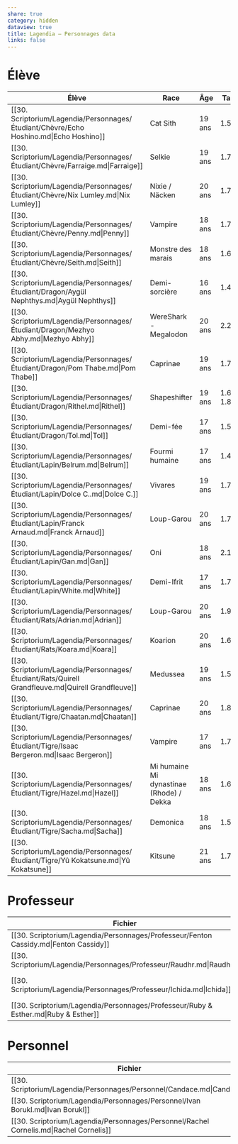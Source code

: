 ```yaml
---
share: true
category: hidden
dataview: true
title: Lagendia — Personnages data
links: false
---
```


# Élève

| Élève                                                                                              | Race                                     | Âge    | Taille     | Anniversaire | Joueur         |
| -------------------------------------------------------------------------------------------------- | ---------------------------------------- | ------ | ---------- | ------------ | -------------- |
| [[30. Scriptorium/Lagendia/Personnages/Étudiant/Chèvre/Echo Hoshino.md\|Echo Hoshino]]             | Cat Sith                                 | 19 ans | 1.57m      | 30/10        | MissLaoni      |
| [[30. Scriptorium/Lagendia/Personnages/Étudiant/Chèvre/Farraige.md\|Farraige]]                     | Selkie                                   | 19 ans | 1.7m       | \-           | Medhas         |
| [[30. Scriptorium/Lagendia/Personnages/Étudiant/Chèvre/Nix Lumley.md\|Nix Lumley]]                 | Nixie / Näcken                           | 20 ans | 1.7m       | \-           | Taeien         |
| [[30. Scriptorium/Lagendia/Personnages/Étudiant/Chèvre/Penny.md\|Penny]]                           | Vampire                                  | 18 ans | 1.72m      | 15/04        | Hadess         |
| [[30. Scriptorium/Lagendia/Personnages/Étudiant/Chèvre/Seith.md\|Seith]]                           | Monstre des marais                       | 18 ans | 1.6m       | 21/03        | Persou         |
| [[30. Scriptorium/Lagendia/Personnages/Étudiant/Dragon/Aygül Nephthys.md\|Aygül Nephthys]]         | Demi-sorcière                            | 16 ans | 1.47m      | \-           | Alexia         |
| [[30. Scriptorium/Lagendia/Personnages/Étudiant/Dragon/Mezhyo Abhy.md\|Mezhyo Abhy]]               | WereShark - Megalodon                    | 20 ans | 2.2m       | \-           | JuneArt        |
| [[30. Scriptorium/Lagendia/Personnages/Étudiant/Dragon/Pom Thabe.md\|Pom Thabe]]                   | Caprinae                                 | 19 ans | 1.72m      | \-           | CamilliCapilli |
| [[30. Scriptorium/Lagendia/Personnages/Étudiant/Dragon/Rithel.md\|Rithel]]                         | Shapeshifter                             | 19 ans | 1.65-1.85m | 10/11        | Persou         |
| [[30. Scriptorium/Lagendia/Personnages/Étudiant/Dragon/Tol.md\|Tol]]                               | Demi-fée                                 | 17 ans | 1.5m       | 30/06        | Danatheles     |
| [[30. Scriptorium/Lagendia/Personnages/Étudiant/Lapin/Belrum.md\|Belrum]]                          | Fourmi humaine                           | 17 ans | 1.45m      | \-           | Shiounsama     |
| [[30. Scriptorium/Lagendia/Personnages/Étudiant/Lapin/Dolce C..md\|Dolce C.]]                      | Vivares                                  | 19 ans | 1.71m      | \-           | Phil           |
| [[30. Scriptorium/Lagendia/Personnages/Étudiant/Lapin/Franck Arnaud.md\|Franck Arnaud]]            | Loup-Garou                               | 20 ans | 1.76m      | 23/06        | Choupa         |
| [[30. Scriptorium/Lagendia/Personnages/Étudiant/Lapin/Gan.md\|Gan]]                                | Oni                                      | 18 ans | 2.12m      | \-           | Taeien         |
| [[30. Scriptorium/Lagendia/Personnages/Étudiant/Lapin/White.md\|White]]                            | Demi-Ifrit                               | 17 ans | 1.75m      | 07/02        | Alexia         |
| [[30. Scriptorium/Lagendia/Personnages/Étudiant/Rats/Adrian.md\|Adrian]]                           | Loup-Garou                               | 20 ans | 1.94m      | \-           | Adrian         |
| [[30. Scriptorium/Lagendia/Personnages/Étudiant/Rats/Koara.md\|Koara]]                             | Koarion                                  | 20 ans | 1.65m      | \-           | Koara          |
| [[30. Scriptorium/Lagendia/Personnages/Étudiant/Rats/Quirell Grandfleuve.md\|Quirell Grandfleuve]] | Medussea                                 | 19 ans | 1.5m       | \-           | Sachoue        |
| [[30. Scriptorium/Lagendia/Personnages/Étudiant/Tigre/Chaatan.md\|Chaatan]]                        | Caprinae                                 | 20 ans | 1.85m      | \-           | Chaa           |
| [[30. Scriptorium/Lagendia/Personnages/Étudiant/Tigre/Isaac Bergeron.md\|Isaac Bergeron]]          | Vampire                                  | 17 ans | 1.72m      | \-           | Azuro          |
| [[30. Scriptorium/Lagendia/Personnages/Étudiant/Tigre/Hazel.md\|Hazel]]                            | Mi humaine Mi dynastinae (Rhode) / Dekka | 18 ans | 1.67m      | \-           | AkyZura        |
| [[30. Scriptorium/Lagendia/Personnages/Étudiant/Tigre/Sacha.md\|Sacha]]                            | Demonica                                 | 18 ans | 1.55m      | \-           | Sachoue        |
| [[30. Scriptorium/Lagendia/Personnages/Étudiant/Tigre/Yû Kokatsune.md\|Yû Kokatsune]]              | Kitsune                                  | 21 ans | 1.7m       | \-           | Yotoru         |


# Professeur

| Fichier                                                                               | Joueur     | Race         | Taille | Rôle                           | Âge    | Anniversaire |
| ------------------------------------------------------------------------------------- | ---------- | ------------ | ------ | ------------------------------ | ------ | ------------ |
| [[30. Scriptorium/Lagendia/Personnages/Professeur/Fenton Cassidy.md\|Fenton Cassidy]] | Perseith   | Shapeshifter | 1.76m  | Professeur d’herboristerie     | 43 ans | 02/02        |
| [[30. Scriptorium/Lagendia/Personnages/Professeur/Raudhr.md\|Raudhr]]                 | Raudhr     | ?            | 1.92m  | Stratégie                      | 28 ans | 31/10        |
| [[30. Scriptorium/Lagendia/Personnages/Professeur/Ichida.md\|Ichida]]                 | Aljiradin  | Demi-Oni     | 1.8m   | Professeur de combat rapproché | 48 ans | 14/02        |
| [[30. Scriptorium/Lagendia/Personnages/Professeur/Ruby & Esther.md\|Ruby & Esther]]   | Danatheles | ?            | 1.7m   | Survie & exploration           | ? ans  | ?            |


# Personnel

| Fichier                                                                                | Joueur       | Race      | Âge     | Taille | Role        | Anniversaire |
| -------------------------------------------------------------------------------------- | ------------ | --------- | ------- | ------ | ----------- | ------------ |
| [[30. Scriptorium/Lagendia/Personnages/Personnel/Candace.md\|Candace]]                 | Phil         | Chandelle | ~40 ans | 1.76m  | Concierge   | /            |
| [[30. Scriptorium/Lagendia/Personnages/Personnel/Ivan Borukl.md\|Ivan Borukl]]         | PatremTaurus | Humain    | 45 ans  | 2.05m  | Surveillant | /            |
| [[30. Scriptorium/Lagendia/Personnages/Personnel/Rachel Cornelis.md\|Rachel Cornelis]] | MissLaoni    | Ombre     | 117 ans | 1.74m  | Surveillant | 18/03        |

